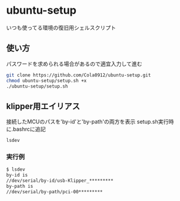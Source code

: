 # ubuntu-setup

いつも使ってる環境の復旧用シェルスクリプト

## 使い方

パスワードを求められる場合があるので適宜入力して進む

```bash
git clone https://github.com/Cola0912/ubuntu-setup.git
chmod ubuntu-setup/setup.sh +x
./ubuntu-setup/setup.sh
```

## klipper用エイリアス

接続したMCUのパスを'by-id'と'by-path'の両方を表示
setup.sh実行時に.bashrcに追記

```bash
lsdev
```

### 実行例

```bash
$ lsdev
by-id is
//dev/serial/by-id/usb-Klipper_*********
by-path is
//dev/serial/by-path/pci-00*********
```
